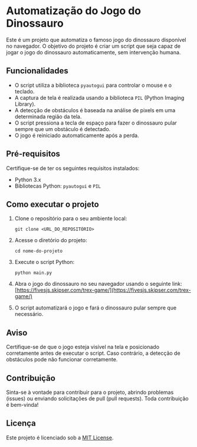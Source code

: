 # Automatização do Jogo do Dinossauro

Este é um projeto que automatiza o famoso jogo do dinossauro disponível no navegador. O objetivo do projeto é criar um script que seja capaz de jogar o jogo do dinossauro automaticamente, sem intervenção humana.

## Funcionalidades

- O script utiliza a biblioteca `pyautogui` para controlar o mouse e o teclado.
- A captura de tela é realizada usando a biblioteca `PIL` (Python Imaging Library).
- A detecção de obstáculos é baseada na análise de pixels em uma determinada região da tela.
- O script pressiona a tecla de espaço para fazer o dinossauro pular sempre que um obstáculo é detectado.
- O jogo é reiniciado automaticamente após a perda.

## Pré-requisitos

Certifique-se de ter os seguintes requisitos instalados:

- Python 3.x
- Bibliotecas Python: `pyautogui` e `PIL`

## Como executar o projeto

1. Clone o repositório para o seu ambiente local:

   ```
   git clone <URL_DO_REPOSITÓRIO>
   ```

2. Acesse o diretório do projeto:

   ```
   cd nome-do-projeto
   ```

3. Execute o script Python:

   ```
   python main.py
   ```

4. Abra o jogo do dinossauro no seu navegador usando o seguinte link: [https://fivesjs.skipser.com/trex-game/](https://fivesjs.skipser.com/trex-game/)

5. O script automatizará o jogo e fará o dinossauro pular sempre que necessário.

## Aviso

Certifique-se de que o jogo esteja visível na tela e posicionado corretamente antes de executar o script. Caso contrário, a detecção de obstáculos pode não funcionar corretamente.

## Contribuição

Sinta-se à vontade para contribuir para o projeto, abrindo problemas (issues) ou enviando solicitações de pull (pull requests). Toda contribuição é bem-vinda!

## Licença

Este projeto é licenciado sob a [MIT License](LICENSE).